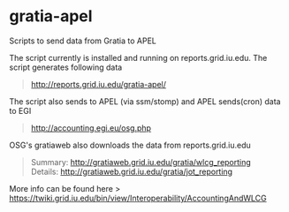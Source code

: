 gratia-apel
===========

Scripts to send data from Gratia to APEL

The script currently is installed and running on reports.grid.iu.edu. The script generates following data
> http://reports.grid.iu.edu/gratia-apel/

The script also sends to APEL (via ssm/stomp) and APEL sends(cron) data to EGI
> http://accounting.egi.eu/osg.php

OSG's gratiaweb also downloads the data from reports.grid.iu.edu
> Summary: http://gratiaweb.grid.iu.edu/gratia/wlcg_reporting  
> Details: http://gratiaweb.grid.iu.edu/gratia/jot_reporting

More info can be found here > https://twiki.grid.iu.edu/bin/view/Interoperability/AccountingAndWLCG


